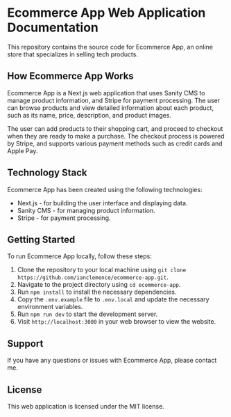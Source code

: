 # Ecommerce App Web Application Documentation

This repository contains the source code for Ecommerce App, an online store that specializes in selling tech products.

## How Ecommerce App Works

Ecommerce App is a Next.js web application that uses Sanity CMS to manage product information, and Stripe for payment processing. The user can browse products and view detailed information about each product, such as its name, price, description, and product images.

The user can add products to their shopping cart, and proceed to checkout when they are ready to make a purchase. The checkout process is powered by Stripe, and supports various payment methods such as credit cards and Apple Pay.

## Technology Stack

Ecommerce App has been created using the following technologies:

* Next.js - for building the user interface and displaying data.
* Sanity CMS - for managing product information.
* Stripe - for payment processing.

## Getting Started

To run Ecommerce App locally, follow these steps:

1. Clone the repository to your local machine using `git clone https://github.com/ianclemence/ecommerce-app.git`.
2. Navigate to the project directory using `cd ecommerce-app`.
3. Run `npm install` to install the necessary dependencies.
4. Copy the `.env.example` file to `.env.local` and update the necessary environment variables.
5. Run `npm run dev` to start the development server.
6. Visit `http://localhost:3000` in your web browser to view the website.

## Support

If you have any questions or issues with Ecommerce App, please contact me.

## License

This web application is licensed under the MIT license.
